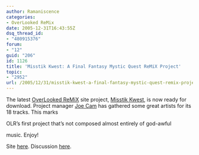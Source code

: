 ```yaml
---
author: Ramaniscence
categories:
- OverLooked ReMix
date: 2005-12-31T16:43:55Z
dsq_thread_id:
- "480915376"
forum:
- "12"
guid: "206"
id: 1126
title: 'Misstik Kwest: A Final Fantasy Mystic Quest ReMiX Project'
topic:
- "2952"
url: /2005/12/31/misstik-kwest-a-final-fantasy-mystic-quest-remix-project/
---
```


The latest <a href="http://www.olremix.org" target="_blank">OverLooked ReMiX</a> site project, <a href="http://ffmq.olremix.org" target="_blank">Misstik Kwest</a>, is now ready for download. Project manager <a href="http://www.joecam.net" target="_blank">Joe Cam</a> has gathered some great artists for its 18 tracks. This marks
  
OLR&#8217;s first project that&#8217;s not composed almost entirely of god-awful
  
music. Enjoy!

Site <a href="http://ffmq.olremix.org" target="_blank">here</a>. Discussion <a href="http://www.olremix.org/phpBB/viewtopic.php?t=2495" target="_blank">here</a>.